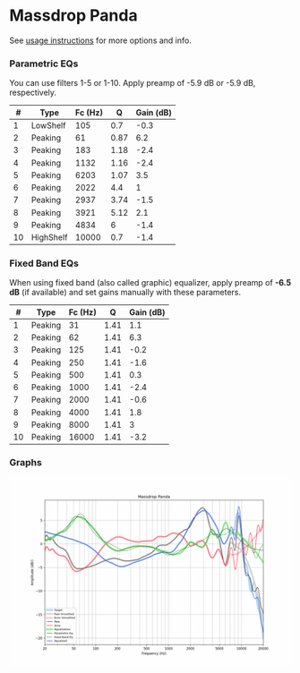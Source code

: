 # Massdrop Panda
See [usage instructions](https://github.com/jaakkopasanen/AutoEq#usage) for more options and info.

### Parametric EQs
You can use filters 1-5 or 1-10. Apply preamp of -5.9 dB or -5.9 dB, respectively.

|   # | Type      |   Fc (Hz) |    Q |   Gain (dB) |
|-----|-----------|-----------|------|-------------|
|   1 | LowShelf  |       105 | 0.7  |        -0.3 |
|   2 | Peaking   |        61 | 0.87 |         6.2 |
|   3 | Peaking   |       183 | 1.18 |        -2.4 |
|   4 | Peaking   |      1132 | 1.16 |        -2.4 |
|   5 | Peaking   |      6203 | 1.07 |         3.5 |
|   6 | Peaking   |      2022 | 4.4  |         1   |
|   7 | Peaking   |      2937 | 3.74 |        -1.5 |
|   8 | Peaking   |      3921 | 5.12 |         2.1 |
|   9 | Peaking   |      4834 | 6    |        -1.4 |
|  10 | HighShelf |     10000 | 0.7  |        -1.4 |

### Fixed Band EQs
When using fixed band (also called graphic) equalizer, apply preamp of **-6.5 dB** (if available) and set gains manually with these parameters.

|   # | Type    |   Fc (Hz) |    Q |   Gain (dB) |
|-----|---------|-----------|------|-------------|
|   1 | Peaking |        31 | 1.41 |         1.1 |
|   2 | Peaking |        62 | 1.41 |         6.3 |
|   3 | Peaking |       125 | 1.41 |        -0.2 |
|   4 | Peaking |       250 | 1.41 |        -1.6 |
|   5 | Peaking |       500 | 1.41 |         0.3 |
|   6 | Peaking |      1000 | 1.41 |        -2.4 |
|   7 | Peaking |      2000 | 1.41 |        -0.6 |
|   8 | Peaking |      4000 | 1.41 |         1.8 |
|   9 | Peaking |      8000 | 1.41 |         3   |
|  10 | Peaking |     16000 | 1.41 |        -3.2 |

### Graphs
![](./Massdrop%20Panda.png)
